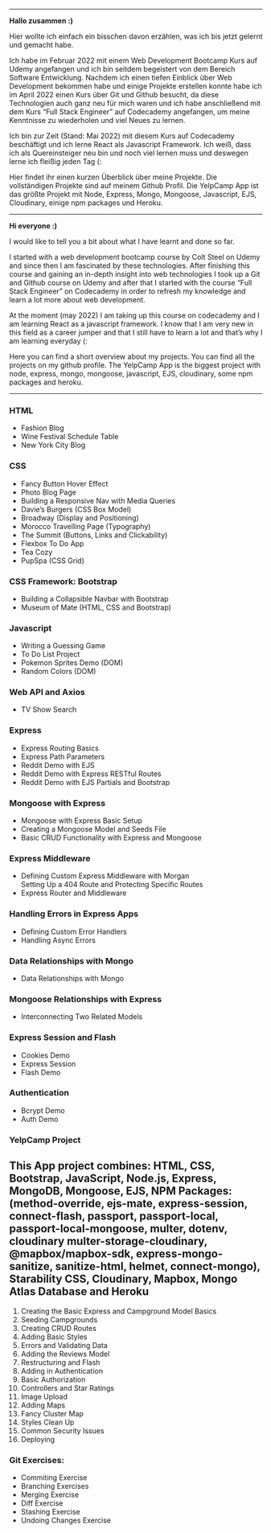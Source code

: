 <hr>
<p><strong>Hallo zusammen :)</strong></p>
<p>Hier wollte ich einfach ein bisschen davon erzählen, was ich bis jetzt gelernt und gemacht habe.</p>
<p>Ich habe im Februar 2022 mit einem Web Development Bootcamp Kurs auf Udemy angefangen und ich bin seitdem begeistert von dem Bereich Software Entwicklung.
Nachdem ich einen tiefen Einblick über Web Development bekommen habe und einige Projekte erstellen konnte habe ich im April 2022 einen Kurs über Git und Github besucht, da diese Technologien auch ganz neu für mich waren und ich habe anschließend mit dem Kurs “Full Stack Engineer” auf Codecademy angefangen, um meine Kenntnisse zu wiederholen und viel Neues zu lernen.</p>
<p>Ich bin zur Zeit (Stand: Mai 2022) mit diesem Kurs auf Codecademy beschäftigt und ich lerne React als Javascript Framework. Ich weiß, dass ich als Quereinsteiger neu bin und noch viel lernen muss und deswegen lerne ich fleißig jeden Tag (:</p>

<p>Hier findet ihr einen kurzen Überblick über meine Projekte. Die vollständigen Projekte sind auf meinem Github Profil.
Die YelpCamp App ist das größte Projekt mit Node, Express, Mongo, Mongoose, Javascript, EJS, Cloudinary, einige npm packages und Heroku.
</p>

<hr>
<p><strong>Hi everyone :)</strong></p>
<p>I would like to tell you a bit about what I have learnt and done so far.</p>
<p>I started with a web development bootcamp course by Colt Steel on Udemy and since then I am fascinated by these technologies.
After finishing this course and gaining an in-depth insight into web technologies I took up a Git and Github course on Udemy and after that I started with the course “Full Stack Engineer” on Codecademy in order to refresh my knowledge and learn a lot more about web development.</p>
<p>At the moment (may 2022) I am taking up this course on codecademy and I am learning React as a javascript framework. I know that I am very new in this field as a career jumper and that I still have to learn a lot and that’s why I am learning everyday (:</p>
<p>Here you can find a short overview about my projects. You can find all the projects on my github profile.
The YelpCamp App is the biggest project with node, express, mongo, mongoose, javascript, EJS, cloudinary, some npm packages and heroku.
</p>
<hr>
<h3>HTML</h3>
<ul>
<li>Fashion Blog</li>
<li>Wine Festival Schedule Table</li>
<li>New York City Blog</li>
</ul>
<h3>CSS</h3>
<ul>
<li>Fancy Button Hover Effect</li>
<li>Photo Blog Page</li>
<li>Building a Responsive Nav with Media Queries</li>
<li>Davie’s Burgers (CSS Box Model)</li>
<li>Broadway (Display and Positioning)</li>
<li>Morocco Travelling Page (Typography)</li>
<li>The Summit (Buttons, Links and Clickability)</li>
<li>Flexbox To Do App</li> 
<li>Tea Cozy</li>
<li>PupSpa (CSS Grid)</li>
</ul>
<h3>CSS Framework: Bootstrap</h3>
<ul>
<li>Building a Collapsible Navbar with Bootstrap</li>
<li>Museum of Mate (HTML, CSS and Bootstrap)</li>
</ul>
<h3>Javascript</h3>
<ul>
<li>Writing a Guessing Game</li>
<li>To Do List Project</li>
<li>Pokemon Sprites Demo (DOM)</li>
<li>Random Colors (DOM)</li>
</ul>

<h3>Web API and Axios</h3>
<ul>
<li>TV Show Search</li>
</ul>
<h3>Express</h3>
<ul>
  <li>Express Routing Basics</li>
  <li>Express Path Parameters</li>
  <li>Reddit Demo with EJS </li>
  <li>Reddit Demo with Express RESTful Routes</li>
  <li>Reddit Demo with EJS Partials and Bootstrap</li>
</ul>
<h3>Mongoose with Express</h3>
<ul>
<li>Mongoose with Express Basic Setup</li>
<li>Creating a Mongoose Model and Seeds File</li>
<li>Basic CRUD Functionality with Express and Mongoose</li>
</ul>
<h3>Express Middleware</h3>
<ul>
<li>Defining Custom Express Middleware with Morgan</li>
Setting Up a 404 Route and Protecting Specific Routes</li>
<li>Express Router and Middleware</li>
</ul>
<h3>Handling Errors in Express Apps</h3>
<ul>
<li>Defining Custom Error Handlers</li>
<li>Handling Async Errors</li>
</ul>
<h3>Data Relationships with Mongo</h3>
<ul>
<li>Data Relationships with Mongo</li>
</ul>
<h3>Mongoose Relationships with Express</h3>
<ul>
<li>Interconnecting Two Related Models</li>
</ul>

<h3>Express Session and Flash</h3>
<ul>
<li>Cookies Demo</li>
<li>Express Session</li>
<li>Flash Demo</li>
</ul>
<h3>Authentication</h3>
<ul>
<li>Bcrypt Demo</li>
<li>Auth Demo</li>
</ul>

<h3>YelpCamp Project</h3>
<h2>
This App project combines: 
HTML, CSS, Bootstrap, JavaScript, Node.js, Express, MongoDB, Mongoose, EJS, NPM Packages: (method-override, ejs-mate, express-session, connect-flash, passport, passport-local, passport-local-mongoose, multer, dotenv, cloudinary multer-storage-cloudinary, @mapbox/mapbox-sdk, express-mongo-sanitize, sanitize-html, helmet, connect-mongo), Starability CSS, Cloudinary, Mapbox, Mongo Atlas Database and Heroku
</h2>
<ol>
<li>Creating the Basic Express and Campground Model Basics</li>
<li>Seeding Campgrounds</li> 
<li>Creating CRUD Routes</li>
<li>Adding Basic Styles</li>
<li>Errors and Validating Data</li>
<li>Adding the Reviews Model</li>
<li>Restructuring and Flash</li>
<li>Adding in Authentication</li>
<li>Basic Authorization</li>
<li>Controllers and Star Ratings</li>
<li>Image Upload</li>
<li>Adding Maps</li>
<li>Fancy Cluster Map</li>
<li>Styles Clean Up</li>
<li>Common Security Issues</li>
<li>Deploying</li>
</ol>
<h3>Git Exercises:</h3>
<ul>
<li>Commiting Exercise</li>
<li>Branching Exercises</li>
<li>Merging Exercise</li>
<li>Diff Exercise</li>
<li>Stashing Exercise</li>
<li>Undoing Changes Exercise</li>
</ul>
